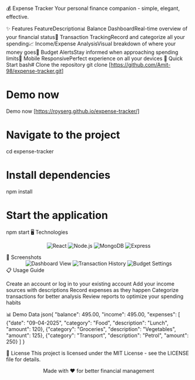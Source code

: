 💰 Expense Tracker
Your personal finance companion - simple, elegant, effective.

✨ Features
FeatureDescription📊 Balance DashboardReal-time overview of your financial status💸 Transaction TrackingRecord and categorize all your spending📈 Income/Expense AnalysisVisual breakdown of where your money goes🔔 Budget AlertsStay informed when approaching spending limits📱 Mobile ResponsivePerfect experience on all your devices
🚀 Quick Start
bash# Clone the repository
git clone [https://github.com/Amit-98/expense-tracker.git]

# Demo now 
Demo now [https://royserg.github.io/expense-tracker/]

# Navigate to the project
cd expense-tracker

# Install dependencies
npm install

# Start the application
npm start
🖥️ Technologies
<p align="center">
  <img src="/api/placeholder/50/50" alt="React" title="React" />
  <img src="/api/placeholder/50/50" alt="Node.js" title="Node.js" />
  <img src="/api/placeholder/50/50" alt="MongoDB" title="MongoDB" />
  <img src="/api/placeholder/50/50" alt="Express" title="Express" />
</p>
📸 Screenshots
<div align="center">
  <img src="/api/placeholder/250/150" alt="Dashboard View" />
  <img src="/api/placeholder/250/150" alt="Transaction History" />
  <img src="/api/placeholder/250/150" alt="Budget Settings" />
</div>
📋 Usage Guide

Create an account or log in to your existing account
Add your income sources with descriptions
Record expenses as they happen
Categorize transactions for better analysis
Review reports to optimize your spending habits

📊 Demo Data
json{
  "balance": 495.00,
  "income": 495.00,
  "expenses": [
    {"date": "09-04-2025", "category": "Food", "description": "Lunch", "amount": 120},
    {"category": "Groceries", "description": "Vegetables", "amount": 125},
    {"category": "Transport", "description": "Petrol", "amount": 250}
  ]
}

📜 License
This project is licensed under the MIT License - see the LICENSE file for details.

<p align="center">Made with ❤️ for better financial management</p>
